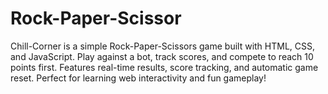 # Rock-Paper-Scissor
Chill-Corner is a simple Rock-Paper-Scissors game built with HTML, CSS, and JavaScript. Play against a bot, track scores, and compete to reach 10 points first. Features real-time results, score tracking, and automatic game reset. Perfect for learning web interactivity and fun gameplay!

